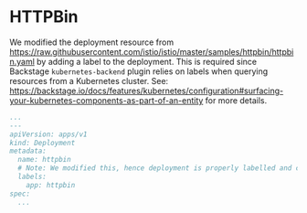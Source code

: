 # HTTPBin

We modified the deployment resource from https://raw.githubusercontent.com/istio/istio/master/samples/httpbin/httpbin.yaml by adding a label to the deployment. This is required since Backstage `kubernetes-backend` plugin relies on labels when querying resources from a Kubernetes cluster. See: https://backstage.io/docs/features/kubernetes/configuration#surfacing-your-kubernetes-components-as-part-of-an-entity for more details.

```yaml
...
---
apiVersion: apps/v1
kind: Deployment
metadata:
  name: httpbin
  # Note: We modified this, hence deployment is properly labelled and can be fetched by Backstage kubernetes-backend plugin.
  labels:
    app: httpbin
spec:
  ...
```
